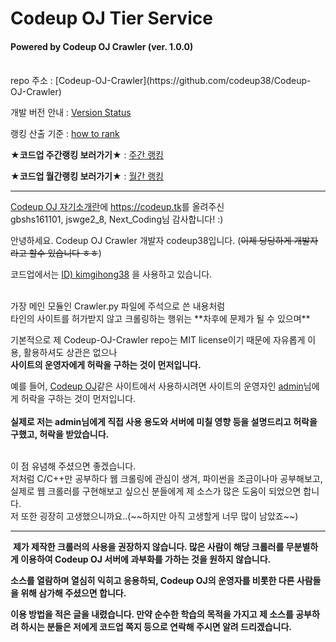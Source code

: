 # Codeup OJ Tier Service
#### Powered by Codeup OJ Crawler (ver. 1.0.0)

<br>
repo 주소 : [Codeup-OJ-Crawler](https://github.com/codeup38/Codeup-OJ-Crawler)    

개발 버전 안내 : [Version Status](https://codeup.tk/Version-status)

랭킹 산출 기준 : [how to rank](https://codeup.tk/how-to-rank)

**★코드업 주간랭킹 보러가기★** : [주간 랭킹](https://blog.creatively.dev/tags/#%EC%A3%BC%EA%B0%84%20%EC%BD%94%EB%93%9C%EC%97%85%20%EB%9E%AD%ED%82%B9)

**★코드업 월간랭킹 보러가기★** : [월간 랭킹](https://blog.creatively.dev/tags/#%EC%9B%94%EA%B0%84%20%EC%BD%94%EB%93%9C%EC%97%85%20%EB%9E%AD%ED%82%B9)

-----------------------------------------

[Codeup OJ 자기소개란](https://codeup.kr/ranklist.php?start=0)에 <https://codeup.tk>를 올려주신  
gbshs161101, jswge2_8, 	Next_Coding님 감사합니다! :)

안녕하세요. Codeup OJ Crawler 개발자 codeup38입니다.  (~~이제 당당하게 개발자라고 할수 있습니다 ㅎㅎ~~)

코드업에서는 [ID) kimgihong38](https://codeup.kr/userinfo.php?user=kimgihong38) 을 사용하고 있습니다.  

<br>
가장 메인 모듈인 Crawler.py 파일에 주석으로 쓴 내용처럼  <br>
타인의 사이트를 허가받지 않고 크롤링하는 행위는 **차후에 문제가 될 수 있으며**  

기본적으로 제 Codeup-OJ-Crawler repo는 MIT license이기 때문에 자유롭게 이용, 활용하셔도 상관은 없으나  <br>
**사이트의 운영자에게 허락을 구하는 것이 먼저입니다.**
<br>

예를 들어, [Codeup OJ](https://codeup.kr)같은 사이트에서 사용하시려면 사이트의 운영자인 [admin](https://codeup.kr/userinfo.php?user=admin)님에게 허락을 구하는 것이 먼저입니다.  
<br>
**실제로 저는 admin님에게 직접 사용 용도와 서버에 미칠 영향 등을 설명드리고 허락을 구했고, 허락을 받았습니다.**

<br>
이 점 유념해 주셨으면 좋겠습니다.
<br>
저처럼 C/C++만 공부하다 웹 크롤링에 관심이 생겨, 파이썬을 조금이나마 공부해보고, 실제로 웹 크롤러를 구현해보고 싶으신 분들에게  
제 소스가 많은 도움이 되었으면 합니다.  

<br>
저 또한 굉장히 고생했으니까요..(~~하지만 아직 고생할게 너무 많이 남았죠~~)  

--------------------------



​	**제가 제작한 크롤러의 사용을 권장하지 않습니다. 많은 사람이 해당 크롤러를 무분별하게 이용하여 Codeup OJ 서버에 과부화를 가하는 것을 원하지 않습니다.** 



**소스를 열람하며 열심히 익히고 응용하되, Codeup OJ의 운영자를 비롯한 다른 사람들을 위해 삼가해 주셨으면 합니다.**



**이용 방법을 적은 글을 내렸습니다. 만약 순수한 학습의 목적을 가지고 제 소스를 공부하려 하시는 분들은 저에게 코드업 쪽지 등으로 연락해 주시면 알려 드리겠습니다.**



 <head><!-- Global site tag (gtag.js) - Google Analytics -->
<script async src="https://www.googletagmanager.com/gtag/js?id=UA-144551143-3"></script>
<script>
  window.dataLayer = window.dataLayer || [];
  function gtag(){dataLayer.push(arguments);}
  gtag('js', new Date());
  gtag('config', 'UA-144551143-3');
</script></head>
